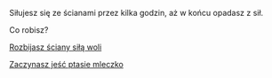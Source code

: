 Siłujesz się ze ścianami przez kilka godzin, aż w końcu opadasz z sił.

Co robisz?

[Rozbijasz ściany siłą woli](wola.md)

[Zaczynasz jeść ptasie mleczko](jedzenie/jedzenie.md)
